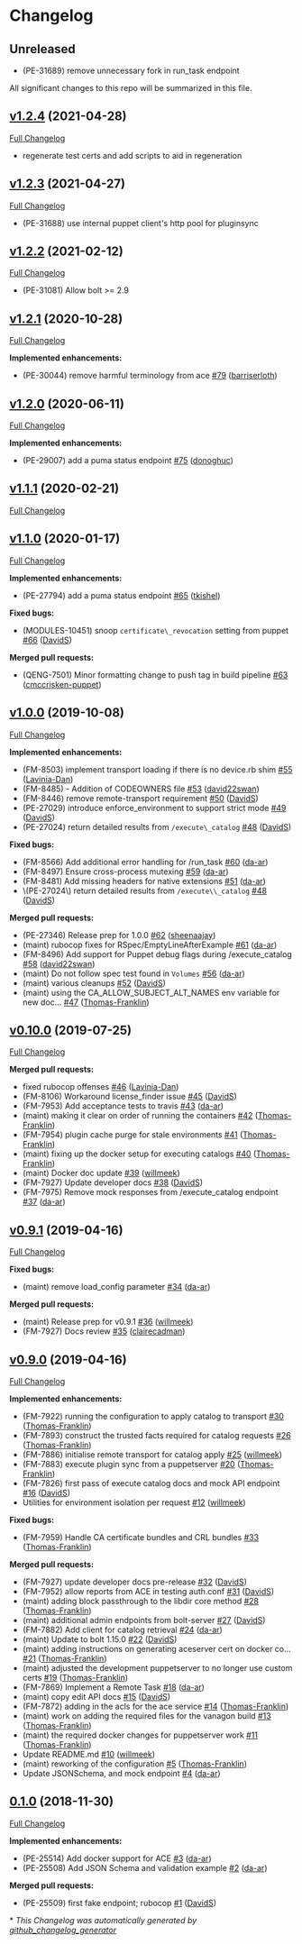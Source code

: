 # Changelog

## Unreleased

- \(PE-31689\) remove unnecessary fork in run_task endpoint

All significant changes to this repo will be summarized in this file.

## [v1.2.4](https://github.com/puppetlabs/ace/tree/v1.2.4) (2021-04-28)

[Full Changelog](https://github.com/puppetlabs/ace/compare/v1.2.3...v1.2.4)

- regenerate test certs and add scripts to aid in regeneration

## [v1.2.3](https://github.com/puppetlabs/ace/tree/v1.2.3) (2021-04-27)

[Full Changelog](https://github.com/puppetlabs/ace/compare/v1.2.2...v1.2.3)

- \(PE-31688\) use internal puppet client's http pool for pluginsync


## [v1.2.2](https://github.com/puppetlabs/ace/tree/v1.2.2) (2021-02-12)

[Full Changelog](https://github.com/puppetlabs/ace/compare/v1.2.1...v1.2.2)

- \(PE-31081\) Allow bolt >= 2.9


## [v1.2.1](https://github.com/puppetlabs/ace/tree/v1.2.1) (2020-10-28)

[Full Changelog](https://github.com/puppetlabs/ace/compare/v1.2.0...v1.2.1)

**Implemented enhancements:**

- \(PE-30044\) remove harmful terminology from ace [\#79](https://github.com/puppetlabs/ace/pull/79) ([barriserloth](https://github.com/barriserloth))


## [v1.2.0](https://github.com/puppetlabs/ace/tree/v1.2.0) (2020-06-11)

[Full Changelog](https://github.com/puppetlabs/ace/compare/v1.1.1...v1.2.0)

**Implemented enhancements:**

- \(PE-29007\) add a puma status endpoint [\#75](https://github.com/puppetlabs/ace/pull/75) ([donoghuc](https://github.com/donoghuc))

## [v1.1.1](https://github.com/puppetlabs/ace/tree/v1.1.1) (2020-02-21)

[Full Changelog](https://github.com/puppetlabs/ace/compare/v1.1.0...v1.1.1)

## [v1.1.0](https://github.com/puppetlabs/ace/tree/v1.1.0) (2020-01-17)

[Full Changelog](https://github.com/puppetlabs/ace/compare/v1.0.0...v1.1.0)

**Implemented enhancements:**

- \(PE-27794\) add a puma status endpoint [\#65](https://github.com/puppetlabs/ace/pull/65) ([tkishel](https://github.com/tkishel))

**Fixed bugs:**

- \(MODULES-10451\) snoop `certificate\_revocation` setting from puppet [\#66](https://github.com/puppetlabs/ace/pull/66) ([DavidS](https://github.com/DavidS))

**Merged pull requests:**

- \(QENG-7501\) Minor formatting change to push tag in build pipeline [\#63](https://github.com/puppetlabs/ace/pull/63) ([cmccrisken-puppet](https://github.com/cmccrisken-puppet))

## [v1.0.0](https://github.com/puppetlabs/ace/tree/v1.0.0) (2019-10-08)

[Full Changelog](https://github.com/puppetlabs/ace/compare/v0.10.0...v1.0.0)

**Implemented enhancements:**

- \(FM-8503\) implement transport loading if there is no device.rb shim [\#55](https://github.com/puppetlabs/ace/pull/55) ([Lavinia-Dan](https://github.com/Lavinia-Dan))
- \(FM-8485\) - Addition of CODEOWNERS file [\#53](https://github.com/puppetlabs/ace/pull/53) ([david22swan](https://github.com/david22swan))
- \(FM-8446\) remove remote-transport requirement [\#50](https://github.com/puppetlabs/ace/pull/50) ([DavidS](https://github.com/DavidS))
- \(PE-27029\) introduce enforce\_environment to support strict mode [\#49](https://github.com/puppetlabs/ace/pull/49) ([DavidS](https://github.com/DavidS))
- \(PE-27024\) return detailed results from `/execute\_catalog` [\#48](https://github.com/puppetlabs/ace/pull/48) ([DavidS](https://github.com/DavidS))

**Fixed bugs:**

- \(FM-8566\) Add additional error handling for /run\_task [\#60](https://github.com/puppetlabs/ace/pull/60) ([da-ar](https://github.com/da-ar))
- \(FM-8497\) Ensure cross-process mutexing [\#59](https://github.com/puppetlabs/ace/pull/59) ([da-ar](https://github.com/da-ar))
- \(FM-8481\) Add missing headers for native extensions [\#51](https://github.com/puppetlabs/ace/pull/51) ([da-ar](https://github.com/da-ar))
- \\(PE-27024\\) return detailed results from `/execute\\_catalog` [\#48](https://github.com/puppetlabs/ace/pull/48) ([DavidS](https://github.com/DavidS))

**Merged pull requests:**

- \(PE-27346\) Release prep for 1.0.0 [\#62](https://github.com/puppetlabs/ace/pull/62) ([sheenaajay](https://github.com/sheenaajay))
- \(maint\) rubocop fixes for RSpec/EmptyLineAfterExample [\#61](https://github.com/puppetlabs/ace/pull/61) ([da-ar](https://github.com/da-ar))
- \(FM-8496\) Add support for Puppet debug flags during /execute\_catalog [\#58](https://github.com/puppetlabs/ace/pull/58) ([david22swan](https://github.com/david22swan))
- \(maint\) Do not follow spec test found in `Volumes` [\#56](https://github.com/puppetlabs/ace/pull/56) ([da-ar](https://github.com/da-ar))
- \(maint\) various cleanups [\#52](https://github.com/puppetlabs/ace/pull/52) ([DavidS](https://github.com/DavidS))
- \(maint\) using the CA\_ALLOW\_SUBJECT\_ALT\_NAMES env variable for new doc… [\#47](https://github.com/puppetlabs/ace/pull/47) ([Thomas-Franklin](https://github.com/Thomas-Franklin))

## [v0.10.0](https://github.com/puppetlabs/ace/tree/v0.10.0) (2019-07-25)

[Full Changelog](https://github.com/puppetlabs/ace/compare/v0.9.1...v0.10.0)

**Merged pull requests:**

- fixed rubocop offenses [\#46](https://github.com/puppetlabs/ace/pull/46) ([Lavinia-Dan](https://github.com/Lavinia-Dan))
- \(FM-8106\) Workaround license\_finder issue [\#45](https://github.com/puppetlabs/ace/pull/45) ([DavidS](https://github.com/DavidS))
- \(FM-7953\) Add acceptance tests to travis [\#43](https://github.com/puppetlabs/ace/pull/43) ([da-ar](https://github.com/da-ar))
- \(maint\) making it clear on order of running the containers [\#42](https://github.com/puppetlabs/ace/pull/42) ([Thomas-Franklin](https://github.com/Thomas-Franklin))
- \(FM-7954\) plugin cache purge for stale environments [\#41](https://github.com/puppetlabs/ace/pull/41) ([Thomas-Franklin](https://github.com/Thomas-Franklin))
- \(maint\) fixing up the docker setup for executing catalogs [\#40](https://github.com/puppetlabs/ace/pull/40) ([Thomas-Franklin](https://github.com/Thomas-Franklin))
- \(maint\) Docker doc update [\#39](https://github.com/puppetlabs/ace/pull/39) ([willmeek](https://github.com/willmeek))
- \(FM-7927\) Update developer docs [\#38](https://github.com/puppetlabs/ace/pull/38) ([DavidS](https://github.com/DavidS))
- \(FM-7975\) Remove mock responses from /execute\_catalog endpoint [\#37](https://github.com/puppetlabs/ace/pull/37) ([da-ar](https://github.com/da-ar))

## [v0.9.1](https://github.com/puppetlabs/ace/tree/v0.9.1) (2019-04-16)

[Full Changelog](https://github.com/puppetlabs/ace/compare/v0.9.0...v0.9.1)

**Fixed bugs:**

- \(maint\) remove load\_config parameter [\#34](https://github.com/puppetlabs/ace/pull/34) ([da-ar](https://github.com/da-ar))

**Merged pull requests:**

- \(maint\) Release prep for v0.9.1 [\#36](https://github.com/puppetlabs/ace/pull/36) ([willmeek](https://github.com/willmeek))
- \(FM-7927\) Docs review [\#35](https://github.com/puppetlabs/ace/pull/35) ([clairecadman](https://github.com/clairecadman))

## [v0.9.0](https://github.com/puppetlabs/ace/tree/v0.9.0) (2019-04-16)

[Full Changelog](https://github.com/puppetlabs/ace/compare/0.1.0...v0.9.0)

**Implemented enhancements:**

- \(FM-7922\) running the configuration to apply catalog to transport  [\#30](https://github.com/puppetlabs/ace/pull/30) ([Thomas-Franklin](https://github.com/Thomas-Franklin))
- \(FM-7893\) construct the trusted facts required for catalog requests [\#26](https://github.com/puppetlabs/ace/pull/26) ([Thomas-Franklin](https://github.com/Thomas-Franklin))
- \(FM-7886\) initialise remote transport for catalog apply [\#25](https://github.com/puppetlabs/ace/pull/25) ([willmeek](https://github.com/willmeek))
- \(FM-7883\) execute plugin sync from a puppetserver [\#20](https://github.com/puppetlabs/ace/pull/20) ([Thomas-Franklin](https://github.com/Thomas-Franklin))
- \(FM-7826\) first pass of execute catalog docs and mock API endpoint [\#16](https://github.com/puppetlabs/ace/pull/16) ([DavidS](https://github.com/DavidS))
- Utilities for environment isolation per request [\#12](https://github.com/puppetlabs/ace/pull/12) ([willmeek](https://github.com/willmeek))

**Fixed bugs:**

- \(FM-7959\) Handle CA certificate bundles and CRL bundles [\#33](https://github.com/puppetlabs/ace/pull/33) ([Thomas-Franklin](https://github.com/Thomas-Franklin))

**Merged pull requests:**

- \(FM-7927\) update developer docs pre-release [\#32](https://github.com/puppetlabs/ace/pull/32) ([DavidS](https://github.com/DavidS))
- \(FM-7952\) allow reports from ACE in testing auth.conf [\#31](https://github.com/puppetlabs/ace/pull/31) ([DavidS](https://github.com/DavidS))
- \(maint\) adding block passthrough to the libdir core method [\#28](https://github.com/puppetlabs/ace/pull/28) ([Thomas-Franklin](https://github.com/Thomas-Franklin))
- \(maint\) additional admin endpoints from bolt-server [\#27](https://github.com/puppetlabs/ace/pull/27) ([DavidS](https://github.com/DavidS))
- \(FM-7882\) Add client for catalog retrieval [\#24](https://github.com/puppetlabs/ace/pull/24) ([da-ar](https://github.com/da-ar))
- \(maint\) Update to bolt 1.15.0 [\#22](https://github.com/puppetlabs/ace/pull/22) ([DavidS](https://github.com/DavidS))
- \(maint\) adding instructions on generating aceserver cert on docker co… [\#21](https://github.com/puppetlabs/ace/pull/21) ([Thomas-Franklin](https://github.com/Thomas-Franklin))
- \(maint\) adjusted the development puppetserver to no longer use custom certs [\#19](https://github.com/puppetlabs/ace/pull/19) ([Thomas-Franklin](https://github.com/Thomas-Franklin))
- \(FM-7869\) Implement a Remote Task [\#18](https://github.com/puppetlabs/ace/pull/18) ([da-ar](https://github.com/da-ar))
- \(maint\) copy edit API docs [\#15](https://github.com/puppetlabs/ace/pull/15) ([DavidS](https://github.com/DavidS))
- \(FM-7872\) adding in the acls for the ace service [\#14](https://github.com/puppetlabs/ace/pull/14) ([Thomas-Franklin](https://github.com/Thomas-Franklin))
- \(maint\) work on adding the required files for the vanagon build [\#13](https://github.com/puppetlabs/ace/pull/13) ([Thomas-Franklin](https://github.com/Thomas-Franklin))
- \(maint\) the required docker changes for puppetserver work [\#11](https://github.com/puppetlabs/ace/pull/11) ([Thomas-Franklin](https://github.com/Thomas-Franklin))
- Update README.md [\#10](https://github.com/puppetlabs/ace/pull/10) ([willmeek](https://github.com/willmeek))
- \(maint\) reworking of the configuration [\#5](https://github.com/puppetlabs/ace/pull/5) ([Thomas-Franklin](https://github.com/Thomas-Franklin))
- Update JSONSchema, and mock endpoint [\#4](https://github.com/puppetlabs/ace/pull/4) ([da-ar](https://github.com/da-ar))

## [0.1.0](https://github.com/puppetlabs/ace/tree/0.1.0) (2018-11-30)

[Full Changelog](https://github.com/puppetlabs/ace/compare/bb49822f5d3b0dc47e8c10cadb3b4ea1c507d9ef...0.1.0)

**Implemented enhancements:**

- \(PE-25514\) Add docker support for ACE [\#3](https://github.com/puppetlabs/ace/pull/3) ([da-ar](https://github.com/da-ar))
- \(PE-25508\) Add JSON Schema and validation example [\#2](https://github.com/puppetlabs/ace/pull/2) ([da-ar](https://github.com/da-ar))

**Merged pull requests:**

- \(PE-25509\) first fake endpoint; rubocop [\#1](https://github.com/puppetlabs/ace/pull/1) ([DavidS](https://github.com/DavidS))



\* *This Changelog was automatically generated by [github_changelog_generator](https://github.com/github-changelog-generator/github-changelog-generator)*

